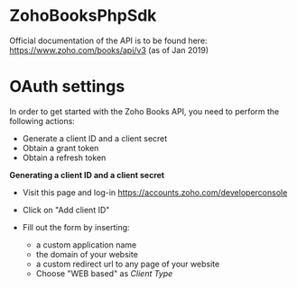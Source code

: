 # ZohoBooksPhpSdk

Official documentation of the API is to be found here: https://www.zoho.com/books/api/v3 (as of Jan 2019)

# OAuth settings

In order to get started with the Zoho Books API, you need to perform the following actions:

- Generate a client ID and a client secret
- Obtain a grant token
- Obtain a refresh token

__Generating a client ID and a client secret__

- Visit this page and log-in https://accounts.zoho.com/developerconsole

- Click on "Add client ID"

- Fill out the form by inserting:
  - a custom application name
  - the domain of your website
  - a custom redirect url to any page of your website
  - Choose "WEB based" as _Client Type_
